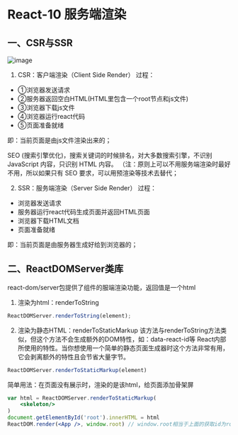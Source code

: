 # React-10 服务端渲染
## 一、CSR与SSR
![image](http://notecdn.heny.vip/images/react-10_服务端渲染-01.png)

1. CSR：客户端渲染（Client Side Render）
过程：
* ①浏览器发送请求
* ②服务器返回空白HTML(HTML里包含一个root节点和js文件)
* ③浏览器下载js文件
* ④浏览器运行react代码
* ⑤页面准备就绪


即：当前页面是由js文件渲染出来的；

SEO (搜索引擎优化)，搜索关键词的时候排名，对大多数搜索引擎，不识别JavaScript 内容，只识别 HTML 内容。 （注：原则上可以不用服务端渲染时最好不用，所以如果只有 SEO 要求，可以用预渲染等技术去替代；

2. SSR：服务端渲染（Server Side Render）
过程：
* 浏览器发送请求
* 服务器运行react代码生成页面并返回HTML页面
* 浏览器下载HTML文档
* 页面准备就绪


即：当前页面是由服务器生成好给到浏览器的；


## 二、ReactDOMServer类库
react-dom/server包提供了组件的服端渲染功能，返回值是一个html
1. 渲染为html：renderToString
```jsx
ReactDOMServer.renderToString(element);
```
2. 渲染为静态HTML：renderToStaticMarkup
该方法与renderToString方法类似，但这个方法不会生成额外的DOM特性，如：data-react-id等 React内部所使用的特性。当你想使用一个简单的静态页面生成器时这个方法非常有用，它会剥离额外的特性且会节省大量字节。
```jsx
ReactDOMServer.renderToStaticMarkup(element)
```
简单用法：在页面没有展示时，渲染的是该html，给页面添加骨架屏
```jsx
var html = ReactDOMServer.renderToStaticMarkup(
    <skeleton/>
)
document.getElementById('root').innerHTML = html
ReactDOM.render(<App />, window.root) // window.root相当于上面的获取id为root的
```
